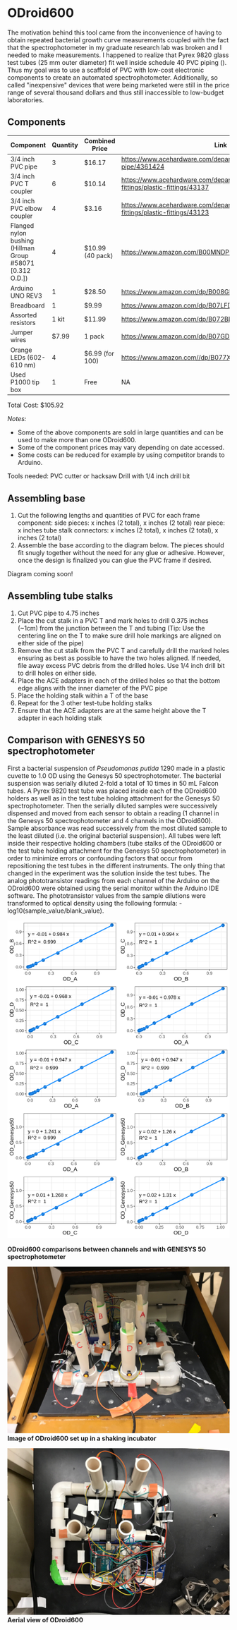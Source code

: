# ODroid600

The motivation behind this tool came from the inconvenience of having
to obtain repeated bacterial growth curve measurements coupled with the fact that the spectrophotometer in my graduate research lab was broken and I needed to make measurements. I happened to realize that Pyrex 9820 glass test tubes (25 mm outer diameter) fit well inside schedule 40 PVC piping (). Thus my goal was to use a scaffold of PVC with low-cost electronic components to create an automated spectrophotometer. Additionally, so called "inexpensive" devices that were being marketed were still in the price range of several thousand dollars and thus still inaccessible to low-budget laboratories.




## Components
|Component| Quantity | Combined Price |  Link |
| --------|----|----|-------|
| 3/4 inch PVC pipe | 3 | $16.17 | https://www.acehardware.com/departments/plumbing/pipe/plastic-pipe/4361424 |
| 3/4 inch PVC T coupler | 6 | $10.14 | https://www.acehardware.com/departments/plumbing/pipe-fittings/plastic-fittings/43137
| 3/4 inch PVC elbow coupler | 4 | $3.16 | https://www.acehardware.com/departments/plumbing/pipe-fittings/plastic-fittings/43123 |
| Flanged nylon bushing (Hillman Group #58071 [0.312 O.D.])| 4 | $10.99 (40 pack) | https://www.amazon.com/B00MNDPO26 |
| Arduino UNO REV3 | 1 | $28.50 | https://www.amazon.com/dp/B008GRTSV6 |
| Breadboard | 1 | $9.99 | https://www.amazon.com/dp/B07LFD4LT6 |
| Assorted resistors | 1 kit | $11.99 | https://www.amazon.com/dp/B072BL2VX1 |
| Jumper wires | $7.99 | 1 pack | https://www.amazon.com/dp/B07GD2BWPY |
| Orange LEDs (602-610 nm) | 4 | $6.99 (for 100) |  https://www.amazon.com//dp/B077XD7MVB |
| Used P1000 tip box | 1 | Free |  NA |

Total Cost: $105.92

*Notes:*
* Some of the above components are sold in large quantities and can be used to make more than one ODroid600.
* Some of the component prices may vary depending on date accessed.
* Some costs can be reduced for example by using competitor brands to Arduino.

Tools needed:
PVC cutter or hacksaw
Drill with 1/4 inch drill bit


## Assembling base
1) Cut the following lengths and quantities of PVC for each frame component:
side pieces: x inches (2 total), x inches (2 total)
rear piece: x inches
tube stalk connectors: x inches (2 total), x inches (2 total), x inches (2 total)
2) Assemble the base according to the diagram below. The pieces should fit snugly together without the need for any glue or adhesive.
However, once the design is finalized you can glue the PVC frame if desired.

Diagram coming soon!

## Assembling tube stalks
1) Cut PVC pipe to 4.75 inches
2) Place the cut stalk in a PVC T and mark holes to drill 0.375 inches (~1cm) from the junction between the T and tubing (Tip: Use the centering line on the T to make sure drill hole markings are aligned on either side of the pipe)
3) Remove the cut stalk from the PVC T and carefully drill the marked holes ensuring as best as possible to have the two holes aligned. If needed, file away excess PVC debris from the drilled holes.
Use 1/4 inch drill bit to drill holes on either side.
4) Place the ACE adapters in each of the drilled holes so that the bottom edge aligns with the inner diameter of the PVC pipe
5) Place the holding stalk within a T of the base
6) Repeat for the 3 other test-tube holding stalks
7) Ensure that the ACE adapters are at the same height above the T adapter in each holding stalk


## Comparison with GENESYS 50 spectrophotometer

First a bacterial suspension of *Pseudomonas putida* 1290 made in a plastic cuvette to 1.0 OD using the Genesys 50 spectrophotometer. The bacterial suspension was serially diluted 2-fold a total of 10 times in 50 mL Falcon tubes. A Pyrex 9820 test tube was placed inside each of the ODroid600 holders as well as in the test tube holding attachment for the Genesys 50 spectrophotometer. Then the serially diluted samples were successively dispensed and moved from each sensor to obtain a reading (1 channel in the Genesys 50 spectrophotometer and 4 channels in the ODroid600). Sample absorbance was read successively from the most diluted sample to the least diluted (i.e. the original bacterial suspension). All tubes were left inside their respective holding chambers (tube stalks of the ODroid600 or the test tube holding attachment for the Genesys 50 spectrophotometer) in order to minimize errors or confounding factors that occur from repositioning the test tubes in the different instruments. The only thing that changed in the experiment was the solution inside the test tubes. The analog phototransistor readings from each channel of the Arduino on the ODroid600 were obtained using the serial monitor within the Arduino IDE software. The phototransistor values from the sample dilutions were transformed to optical density using the following formula: -log10(sample_value/blank_value).


![ODroid600 comparisons between channels and with GENESYS 50 spectrophotometer](OD_comparisons.png)

**ODroid600 comparisons between channels and with GENESYS 50 spectrophotometer**


![Image of ODroid600 set up in a shaking incubator](ODroid600_frontview.jpg)
**Image of ODroid600 set up in a shaking incubator**


![Aerial view of ODroid600](ODroid600_topview.jpg)
**Aerial view of ODroid600**
